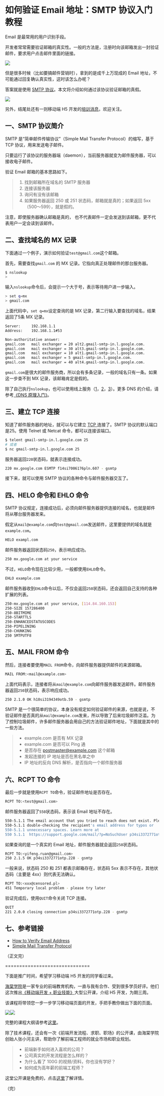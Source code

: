 # 如何验证 Email 地址：SMTP 协议入门教程

Email 是最常用的用户识别手段。

开发者常常需要验证邮箱的真实性。一般的方法是，注册时向该邮箱发出一封验证邮件，要求用户点击邮件里面的链接。

![](http://www.ruanyifeng.com/blogimg/asset/2017/bg2017062501.png)

但是很多时候（比如要搞邮件营销时），拿到的是成千上万现成的 Email 地址，不可能通过回复确认真实性，这时该怎么办呢？

答案就是使用 [SMTP 协议](http://baike.baidu.com/item/SMTP/175887?fromtitle=SMTP%E5%8D%8F%E8%AE%AE&fromid=421587)。本文将介绍如何通过该协议验证邮箱的真假。

![](http://www.ruanyifeng.com/blogimg/asset/2017/bg2017062502.jpg)

另外，结尾处还有一则移动端 H5 开发的[培训消息](#support)，欢迎关注。

## 一、SMTP 协议简介

SMTP 是“简单邮件传输协议”（Simple Mail Transfer Protocol）的缩写，基于 TCP 协议，用来发送电子邮件。

只要运行了该协议的服务器端（daemon），当前服务器就变为邮件服务器，可以接收电子邮件。

验证 Email 邮箱的基本思路如下。

> 1. 找到邮箱所在域名的 SMTP 服务器
> 2. 连接该服务器
> 3. 询问有没有该邮箱
> 4. 如果服务器返回 250  或 251 状态码，邮箱就是真的；如果返回 5xx（500～599），就是假的。

注意，即使服务器确认邮箱是真的， 也不代表邮件一定会发送到该邮箱，更不代表用户一定会读到该邮件。

## 二、查找域名的 MX 记录

下面通过一个例子，演示如何验证`test@gmail.com`这个邮箱。

首先，需要查找`gmail.com` 的 MX 记录。它指向真正处理邮件的那台服务器。

```bash
$ nslookup
> 
```

输入`nslookup`命令后，会提示一个大于号，表示等待用户进一步输入。

```bash
> set q=mx
> gmail.com
```

上面代码中，`set q=mx`设定查询的是 MX 记录，第二行输入要查找的域名，结果返回了5条 MX 记录。

```bash
Server:		192.168.1.1
Address:	192.168.1.1#53

Non-authoritative answer:
gmail.com	mail exchanger = 20 alt2.gmail-smtp-in.l.google.com.
gmail.com	mail exchanger = 30 alt3.gmail-smtp-in.l.google.com.
gmail.com	mail exchanger = 10 alt1.gmail-smtp-in.l.google.com.
gmail.com	mail exchanger = 5 gmail-smtp-in.l.google.com.
gmail.com	mail exchanger = 40 alt4.gmail-smtp-in.l.google.com.
```

`gmail.com`是很大的邮件服务商，所以会有多条记录，一般的域名只有一条。如果这一步查不到 MX 记录，该邮箱肯定是假的。

除了自己执行`nslookup`，也可以使用线上服务（[1](https://mxtoolbox.com/)，[2](http://www.nmonitoring.com/show-mx-record.html)，[3](http://www.dnsqueries.com/en/mx-lookup.php)）。更多 DNS 的介绍，请参考[《DNS 原理入门》](http://www.ruanyifeng.com/blog/2016/06/dns.html)。

## 三、建立 TCP 连接

知道了邮件服务器的地址，就可以与它建立 [TCP ](http://www.ruanyifeng.com/blog/2017/06/tcp-protocol.html) 连接了。SMTP 协议的默认端口是25。使用 Telnet 或 Netcat 命令，都可以连接该端口。

```bash
$ telent gmail-smtp-in.l.google.com 25
# 或者
$ nc gmail-smtp-in.l.google.com 25
```

服务器返回`220`状态码，就表示连接成功。

```bash
220 mx.google.com ESMTP f14si7006176pln.607 - gsmtp
```

接下来，就可以使用 SMTP 协议的各种命令与邮件服务器交互了。

## 四、HELO 命令和 EHLO 命令

SMTP 协议规定，连接成功后，必须向邮件服务器提供连接的域名，也就是邮件将从哪台服务器发来。

假定从`mail@example.com`向`test@gmail.com`发送邮件，这里要提供的域名就是`example.com`。

```bash
HELO exampl.com
```

邮件服务器返回状态码`250`，表示响应成功。

```bash
250 mx.google.com at your service
```

不过，`HELO`命令现在比较少用，一般都使用`EHLO`命令。

```bash
EHLO example.com
```

邮件服务器收到`EHLO`命令以后，不仅会返回`250`状态码，还会返回自己支持的各种扩展的列表。

```bash
250-mx.google.com at your service, [114.84.160.153]
250-SIZE 157286400
250-8BITMIME
250-STARTTLS
250-ENHANCEDSTATUSCODES
250-PIPELINING
250-CHUNKING
250 SMTPUTF8
```

## 五、MAIL FROM 命令

然后，连接者要使用`MAIL FROM`命令，向邮件服务器提供邮件的来源邮箱。

```bash
MAIL FROM:<mail@example.com>
```

上面代码表示，连接者将从`mail@example.com`向邮件服务器发送邮件。邮件服务器返回`250`状态码，表示响应成功。

```bash
250 2.1.0 OK h10si3194349otb.59 - gsmtp
```

SMTP 是一个很简单的协议，本身没有规定如何验证邮件的来源，也就是说，不验证邮件是否真的从`mail@example.com`发来，所以导致了后来垃圾邮件泛滥。为了控制垃圾邮件，许多邮件服务器会用自己的方法验证邮件地址，下面就是其中的一些方法。

> - example.com 是否有 MX 记录
> - example.com 是否可以 Ping 通
> - 是否存在 postmaster@example.com 这个邮箱
> - 发起连接的 IP 地址是否在黑名单之中
> - IP 地址的反向 DNS 解析，是否指向一个邮件服务器

## 六、RCPT TO 命令

最后一步就是使用`RCPT TO`命令，验证邮件地址是否存在。

```bash
RCPT TO:<test@gmail.com>
```

邮件服务器返回了`550`状态码，表示该 Email 地址不存在。

```bash
550-5.1.1 The email account that you tried to reach does not exist. Please try
550-5.1.1 double-checking the recipient's email address for typos or
550-5.1.1 unnecessary spaces. Learn more at
550 5.1.1  https://support.google.com/mail/?p=NoSuchUser p34si3372771otp.228 - gsmtp
```

如果查询的是一个真实的 Email 地址，邮件服务器就会返回`250`状态码。

```bash
RCPT TO:<yifeng.ruan@gmail.com>
250 2.1.5 OK p34si3372771otp.228 - gsmtp
```

一般来说，状态码 250 和 251 都表示邮箱存在，状态码 5xx 表示不存在，其他状态码（主要是 4xx）则代表无法确认。

```bash
RCPT TO:<xxx@censored.pl>
451 Temporary local problem - please try later
```

验证完成后，使用`QUIT`命令关闭 TCP 连接。

```bash
QUIT
221 2.0.0 closing connection p34si3372771otp.228 - gsmtp
```

## 七、参考链接

- [How to Verify Email Address](http://blog.online-domain-tools.com/2014/11/14/how-to-verify-email-address/)
- [Simple Mail Transfer Protocol](https://en.wikipedia.org/wiki/Simple_Mail_Transfer_Protocol)

（正文完）

==============================

<a id="support"></a>

下面是推广时间，希望学习移动端 H5 开发的同学看过来。

[海棠学院](http://apeclass.cn/)是一家专业的前端教育机构，一直与我有合作、受到很多学员好评。他们这次推出[《移动端开发 + 职业技能》](http://apeclass.cn/article/267)大型公开课，介绍 H5 开发，为期三周。

该课程将带领您一步一步学习移动端页面的开发，手把手教你做出下面的页面。

![](http://www.ruanyifeng.com/blogimg/asset/2017/bg2017062503.png)![](http://www.ruanyifeng.com/blogimg/asset/2017/bg2017062504.png)

完整的课程大纲请参考[这里](http://apeclass.cn/article/267)。

除了技术课程，还会有一次《前端开发流程、求职、职场》的公开课，由海棠学院创始人张小河主讲，帮助你了解前端工程师的就业市场和职业规划。

> - 前端新手如何进入喜欢的公司？
> - 公司真实的开发流程是怎么样的？
> - 为什么看了 100G 的视频/资料，你也没有学好？
> - 如何成为高年薪的前端工程师？

这堂公开课是免费的，点击[这里](http://apeclass.cn/article/267)了解详情。

（完）
